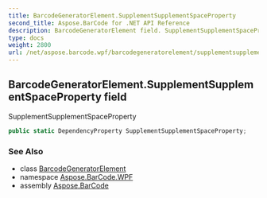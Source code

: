 ```yaml
---
title: BarcodeGeneratorElement.SupplementSupplementSpaceProperty
second_title: Aspose.BarCode for .NET API Reference
description: BarcodeGeneratorElement field. SupplementSupplementSpaceProperty
type: docs
weight: 2800
url: /net/aspose.barcode.wpf/barcodegeneratorelement/supplementsupplementspaceproperty/
---
```

## BarcodeGeneratorElement.SupplementSupplementSpaceProperty field

SupplementSupplementSpaceProperty

```csharp
public static DependencyProperty SupplementSupplementSpaceProperty;
```

### See Also

* class [BarcodeGeneratorElement](../)
* namespace [Aspose.BarCode.WPF](../../../aspose.barcode.wpf/)
* assembly [Aspose.BarCode](../../../)


